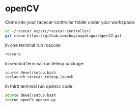 # openCV

Clone into your racecar-controller folder under your workspace:
```sh
cd ~/racecar_ws/src/racecar-controller/
git clone https://github.com/bugraaydingoz/openCV.git
```

In one terminal run roscore:
```sh
roscore
```

In second terminal run teleop package:
```sh
source devel/setup.bash
roslaunch racecar teleop.launch
```

In third terminal run opencv code:
```sh
source devel/setup.bash
rosrun openCV opencv.py
```
